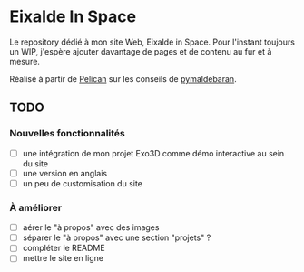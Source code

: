 # Eixalde In Space

Le repository dédié à mon site Web, Eixalde in Space. Pour l'instant toujours un WIP, j'espère ajouter davantage de pages et de contenu au fur et à mesure.

Réalisé à partir de [Pelican](https://getpelican.com/) sur les conseils de [pymaldebaran](https://github.com/pymaldebaran).

## TODO

### Nouvelles fonctionnalités

- [ ] une intégration de mon projet Exo3D comme démo interactive au sein du site
- [ ] une version en anglais
- [ ] un peu de customisation du site

### À améliorer

- [ ] aérer le "à propos" avec des images
- [ ] séparer le "à propos" avec une section "projets" ?
- [ ] compléter le README
- [ ] mettre le site en ligne
